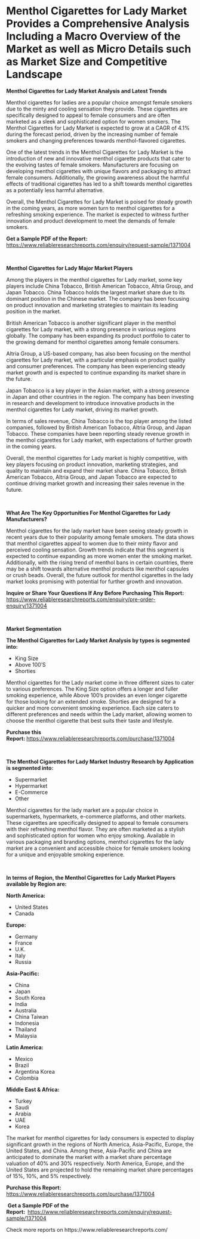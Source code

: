 <p><h1>Menthol Cigarettes for Lady Market Provides a Comprehensive Analysis Including a Macro Overview of the Market as well as Micro Details such as Market Size and Competitive Landscape</h1></p><p><strong>Menthol Cigarettes for Lady Market Analysis and Latest Trends</strong></p>
<p><p>Menthol cigarettes for ladies are a popular choice amongst female smokers due to the minty and cooling sensation they provide. These cigarettes are specifically designed to appeal to female consumers and are often marketed as a sleek and sophisticated option for women smokers. The Menthol Cigarettes for Lady Market is expected to grow at a CAGR of 4.1% during the forecast period, driven by the increasing number of female smokers and changing preferences towards menthol-flavored cigarettes.</p><p>One of the latest trends in the Menthol Cigarettes for Lady Market is the introduction of new and innovative menthol cigarette products that cater to the evolving tastes of female smokers. Manufacturers are focusing on developing menthol cigarettes with unique flavors and packaging to attract female consumers. Additionally, the growing awareness about the harmful effects of traditional cigarettes has led to a shift towards menthol cigarettes as a potentially less harmful alternative.</p><p>Overall, the Menthol Cigarettes for Lady Market is poised for steady growth in the coming years, as more women turn to menthol cigarettes for a refreshing smoking experience. The market is expected to witness further innovation and product development to meet the demands of female smokers.</p></p>
<p><strong>Get a Sample PDF of the Report:&nbsp;</strong> <a href="https://www.reliableresearchreports.com/enquiry/request-sample/1371004">https://www.reliableresearchreports.com/enquiry/request-sample/1371004</a></p>
<p>&nbsp;</p>
<p><strong>Menthol Cigarettes for Lady Major Market Players</strong></p>
<p><p>Among the players in the menthol cigarettes for Lady market, some key players include China Tobacco, British American Tobacco, Altria Group, and Japan Tobacco. China Tobacco holds the largest market share due to its dominant position in the Chinese market. The company has been focusing on product innovation and marketing strategies to maintain its leading position in the market.</p><p>British American Tobacco is another significant player in the menthol cigarettes for Lady market, with a strong presence in various regions globally. The company has been expanding its product portfolio to cater to the growing demand for menthol cigarettes among female consumers.</p><p>Altria Group, a US-based company, has also been focusing on the menthol cigarettes for Lady market, with a particular emphasis on product quality and consumer preferences. The company has been experiencing steady market growth and is expected to continue expanding its market share in the future.</p><p>Japan Tobacco is a key player in the Asian market, with a strong presence in Japan and other countries in the region. The company has been investing in research and development to introduce innovative products in the menthol cigarettes for Lady market, driving its market growth.</p><p>In terms of sales revenue, China Tobacco is the top player among the listed companies, followed by British American Tobacco, Altria Group, and Japan Tobacco. These companies have been reporting steady revenue growth in the menthol cigarettes for Lady market, with expectations of further growth in the coming years.</p><p>Overall, the menthol cigarettes for Lady market is highly competitive, with key players focusing on product innovation, marketing strategies, and quality to maintain and expand their market share. China Tobacco, British American Tobacco, Altria Group, and Japan Tobacco are expected to continue driving market growth and increasing their sales revenue in the future.</p></p>
<p>&nbsp;</p>
<p><strong>What Are The Key Opportunities For Menthol Cigarettes for Lady Manufacturers?</strong></p>
<p><p>Menthol cigarettes for the lady market have been seeing steady growth in recent years due to their popularity among female smokers. The data shows that menthol cigarettes appeal to women due to their minty flavor and perceived cooling sensation. Growth trends indicate that this segment is expected to continue expanding as more women enter the smoking market. Additionally, with the rising trend of menthol bans in certain countries, there may be a shift towards alternative menthol products like menthol capsules or crush beads. Overall, the future outlook for menthol cigarettes in the lady market looks promising with potential for further growth and innovation.</p></p>
<p><strong>Inquire or Share Your Questions If Any Before Purchasing This Report:</strong> <a href="https://www.reliableresearchreports.com/enquiry/pre-order-enquiry/1371004">https://www.reliableresearchreports.com/enquiry/pre-order-enquiry/1371004</a></p>
<p>&nbsp;</p>
<p><strong>Market Segmentation</strong></p>
<p><strong>The Menthol Cigarettes for Lady Market Analysis by types is segmented into:</strong></p>
<p><ul><li>King Size</li><li>Above 100’S</li><li>Shorties</li></ul></p>
<p><p>Menthol cigarettes for the Lady market come in three different sizes to cater to various preferences. The King Size option offers a longer and fuller smoking experience, while Above 100’s provides an even longer cigarette for those looking for an extended smoke. Shorties are designed for a quicker and more convenient smoking experience. Each size caters to different preferences and needs within the Lady market, allowing women to choose the menthol cigarette that best suits their taste and lifestyle.</p></p>
<p><strong>Purchase this Report:&nbsp;</strong><a href="https://www.reliableresearchreports.com/purchase/1371004">https://www.reliableresearchreports.com/purchase/1371004</a></p>
<p>&nbsp;</p>
<p><strong>The Menthol Cigarettes for Lady Market Industry Research by Application is segmented into:</strong></p>
<p><ul><li>Supermarket</li><li>Hypermarket</li><li>E-Commerce</li><li>Other</li></ul></p>
<p><p>Menthol cigarettes for the lady market are a popular choice in supermarkets, hypermarkets, e-commerce platforms, and other markets. These cigarettes are specifically designed to appeal to female consumers with their refreshing menthol flavor. They are often marketed as a stylish and sophisticated option for women who enjoy smoking. Available in various packaging and branding options, menthol cigarettes for the lady market are a convenient and accessible choice for female smokers looking for a unique and enjoyable smoking experience.</p></p>
<p>&nbsp;</p>
<p><strong>In terms of Region, the Menthol Cigarettes for Lady Market Players available by Region are:</strong></p>
<p>
    <p> <strong> North America: </strong>
        <ul>
            <li>United States</li>
            <li>Canada</li>
        </ul>
        </p> 
    <p> <strong> Europe: </strong>
        <ul>
            <li>Germany</li>
            <li>France</li>
            <li>U.K.</li>
            <li>Italy</li>
            <li>Russia</li>
        </ul>
        </p> 
    <p> <strong> Asia-Pacific: </strong>
        <ul>
            <li>China</li>
            <li>Japan</li>
            <li>South Korea</li>
            <li>India</li>
            <li>Australia</li>
            <li>China Taiwan</li>
            <li>Indonesia</li>
            <li>Thailand</li>
            <li>Malaysia</li>
        </ul>
        </p> 
    <p> <strong> Latin America: </strong>
        <ul>
            <li>Mexico</li>
            <li>Brazil</li>
            <li>Argentina Korea</li>
            <li>Colombia</li>
        </ul>
        </p> 
    <p> <strong> Middle East & Africa: </strong>
        <ul>
            <li>Turkey</li>
            <li>Saudi</li>
            <li>Arabia</li>
            <li>UAE</li>
            <li>Korea</li>
        </ul>
    </p>
    </p>
<p><p>The market for menthol cigarettes for lady consumers is expected to display significant growth in the regions of North America, Asia-Pacific, Europe, the United States, and China. Among these, Asia-Pacific and China are anticipated to dominate the market with a market share percentage valuation of 40% and 30% respectively. North America, Europe, and the United States are projected to hold the remaining market share percentages of 15%, 10%, and 5% respectively.</p></p>
<p><strong>Purchase this Report: </strong><a href="https://www.reliableresearchreports.com/purchase/1371004">https://www.reliableresearchreports.com/purchase/1371004</a></p>
<p>&nbsp;<strong>Get a Sample PDF of the Report:&nbsp;&nbsp;</strong><a href="https://www.reliableresearchreports.com/enquiry/request-sample/1371004">https://www.reliableresearchreports.com/enquiry/request-sample/1371004</a></p>
<p><strong></strong></p>
<p>Check more reports on https://www.reliableresearchreports.com/</p>